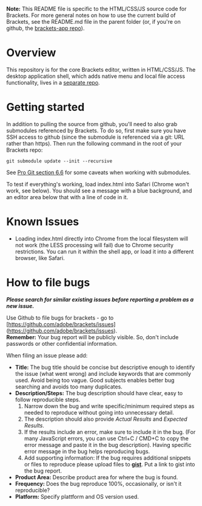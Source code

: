 **Note:** This README file is specific to the HTML/CSS/JS source code for Brackets.
For more general notes on how to use the current build of Brackets, see the
README.md file in the parent folder (or, if you're on github, the
[brackets-app repo](http://github.com/adobe/brackets-app)).

Overview
========

This repository is for the core Brackets editor, written in HTML/CSS/JS. The 
desktop application shell, which adds native menu and local file access 
functionality, lives in a [separate repo](http://github.com/adobe/brackets-app).

Getting started
===============

In addition to pulling the source from github, you'll need to also grab
submodules referenced by Brackets. To do so, first make sure you have SSH
access to github (since the submodule is referenced via a git: URL rather than
https). Then run the following command in the root of your Brackets repo:

	git submodule update --init --recursive
	
See [Pro Git section 6.6](http://progit.org/book/ch6-6.html) for some caveats
when working with submodules.

To test if everything's working, load index.html into Safari (Chrome won't work,
see below). You should see a message with a blue background, and an editor area
below that with a line of code in it.

Known Issues
============

* Loading index.html directly into Chrome from the local filesystem will not work
  (the LESS processing will fail) due to Chrome security restrictions. You can run 
  it within the shell app, or load it into a different browser, like Safari.

How to file bugs
================

***Please search for similar existing issues before reporting a problem as a new issue.***

Use Github to file bugs for brackets - go to [https://github.com/adobe/brackets/issues]
(https://github.com/adobe/brackets/issues).    
**Remember:** Your bug report will be publicly visible. So, don't include passwords or other confidential
information.

When filing an issue please add:


* **Title:** The bug title should be concise but descriptive enough to identify the issue (what went wrong)
 and include keywords that are commonly used. Avoid being too vague. Good subjects enables better
bug searching and avoids too many duplicates.
* **Description/Steps:** The bug description should have clear, easy to follow reproducible steps.
  1.  Narrow down the bug and write specific/minimum required steps as needed to reproduce without going
into unnecessary detail.   
  2.  The description should also provide *Actual Results* and *Expected Results*.      
  3.  If the results include an error, make sure to include it in the bug. (For many JavaScript errors, 
you can use Ctrl+C / CMD+C to copy the error message and paste it in the bug description). Having specific 
error message in the bug helps reproducing bugs. 
  4.  Add supporting information: If the bug requires additional snippets or files to reproduce 
please upload files to [**gist**](gist.github.com). Put a link to gist into the bug report. 
* **Product Area:** Describe product area for where the bug is found.
* **Frequency:** Does the bug reproduce 100%, occasionally, or isn't it reproducible?
* **Platform:** Specify plattform and OS version used.

